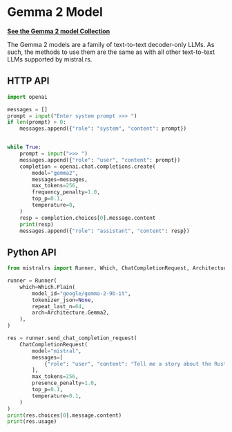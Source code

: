 # Gemma 2 Model

**[See the Gemma 2 model Collection](https://huggingface.co/collections/google/gemma-2-release-667d6600fd5220e7b967f315)**

The Gemma 2 models are a family of text-to-text decoder-only LLMs. As such, the methods to use them are the same as with all other text-to-text LLMs supported by mistral.rs.

## HTTP API

```py
import openai

messages = []
prompt = input("Enter system prompt >>> ")
if len(prompt) > 0:
    messages.append({"role": "system", "content": prompt})


while True:
    prompt = input(">>> ")
    messages.append({"role": "user", "content": prompt})
    completion = openai.chat.completions.create(
        model="gemma2",
        messages=messages,
        max_tokens=256,
        frequency_penalty=1.0,
        top_p=0.1,
        temperature=0,
    )
    resp = completion.choices[0].message.content
    print(resp)
    messages.append({"role": "assistant", "content": resp})
```

## Python API
```py
from mistralrs import Runner, Which, ChatCompletionRequest, Architecture

runner = Runner(
    which=Which.Plain(
        model_id="google/gemma-2-9b-it",
        tokenizer_json=None,
        repeat_last_n=64,
        arch=Architecture.Gemma2,
    ),
)

res = runner.send_chat_completion_request(
    ChatCompletionRequest(
        model="mistral",
        messages=[
            {"role": "user", "content": "Tell me a story about the Rust type system."}
        ],
        max_tokens=256,
        presence_penalty=1.0,
        top_p=0.1,
        temperature=0.1,
    )
)
print(res.choices[0].message.content)
print(res.usage)
```
